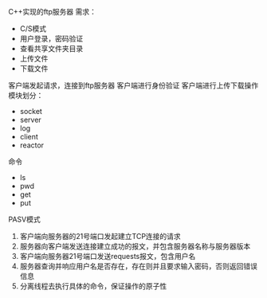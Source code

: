 C++实现的ftp服务器
需求：
- C/S模式
- 用户登录，密码验证
- 查看共享文件夹目录
- 上传文件
- 下载文件

客户端发起请求，连接到ftp服务器
客户端进行身份验证
客户端进行上传下载操作
模块划分：
- socket
- server
- log
- client
- reactor

命令
- ls
- pwd
- get
- put

PASV模式

1. 客户端向服务器的21号端口发起建立TCP连接的请求
2. 服务器向客户端发送连接建立成功的报文，并包含服务器名称与服务器版本
3. 客户端向服务器21号端口发送requests报文，包含用户名
4. 服务器查询并响应用户名是否存在，存在则并且要求输入密码，否则返回错误信息
5. 分离线程去执行具体的命令，保证操作的原子性

